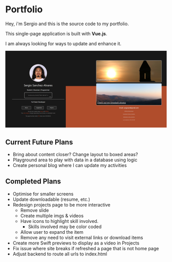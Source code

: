 # Portfolio

Hey, i'm Sergio and this is the source code to my portfolio.

This single-page application is built with **Vue.js**.

I am always looking for ways to update and enhance it.

![Home][1]

## Current Future Plans

- Bring about content closer? Change layout to boxed areas?
- Playground area to play with data in a database using logic
- Create personal blog where I can update my activities

## Completed Plans
- Optimise for smaller screens
- Update downloadable (resume, etc.)
- Redesign projects page to be more interactive
  - Remove slide
  - Create multiple imgs & videos
  - Have icons to highlight skill involved.
    - Skills involved may be color coded
  - Allow user to expand the item
  - Remove any need to visit external links or download items
- Create more Swift previews to display as a video in Projects
- Fix issue where site breaks if refreshed a page that is not home page
- Adjust backend to route all urls to index.html


[1]: client/src/assets/Photos/portfolio_home.png
